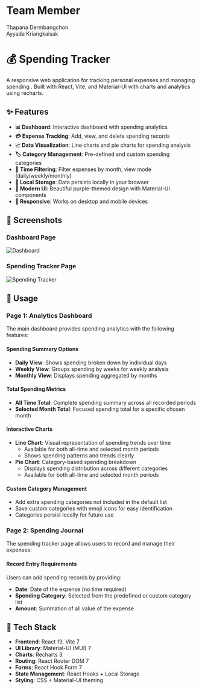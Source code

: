 # Team Member
Thapana Dermbangchon  
Ayyada Kriangkaisak 

# 💰 Spending Tracker

A responsive web application for tracking personal expenses and managing spending . Built with React, Vite, and Material-UI with charts and analytics using recharts.

## ✨ Features

- **📊 Dashboard**: Interactive dashboard with spending analytics
- **💳 Expense Tracking**: Add, view, and delete spending records
- **📈 Data Visualization**: Line charts and pie charts for spending analysis
- **🏷️ Category Management**: Pre-defined and custom spending categories
- **📅 Time Filtering**: Filter expenses by month, view mode (daily/weekly/monthly)
- **💾 Local Storage**: Data persists locally in your browser
- **🎨 Modern UI**: Beautiful purple-themed design with Material-UI components
- **📱 Responsive**: Works on desktop and mobile devices

## 📸 Screenshots

### Dashboard Page
![Dashboard](./screenshots/dashboard.png)


### Spending Tracker Page
![Spending Tracker](./screenshots/spending-tracker.png)


## 🎯 Usage

### Page 1: Analytics Dashboard

The main dashboard provides  spending analytics with the following features:

#### Spending Summary Options
- **Daily View**: Shows spending broken down by individual days
- **Weekly View**: Groups spending by weeks for weekly analysis
- **Monthly View**: Displays spending aggregated by months

#### Total Spending Metrics
- **All Time Total**: Complete spending summary across all recorded periods
- **Selected Month Total**: Focused spending total for a specific chosen month

#### Interactive Charts
- **Line Chart**: Visual representation of spending trends over time
  - Available for both all-time and selected month periods
  - Shows spending patterns and trends clearly
- **Pie Chart**: Category-based spending breakdown
  - Displays spending distribution across different categories
  - Available for both all-time and selected month periods

#### Custom Category Management
- Add extra spending categories not included in the default list
- Save custom categories with emoji icons for easy identification
- Categories persist locally for future use

### Page 2: Spending Journal

The spending tracker page allows users to record and manage their expenses:

#### Record Entry Requirements
Users can add spending records by providing:
- **Date**: Date of the expense (no time required)
- **Spending Category**: Selected from the predefined or custom category list
- **Amount**: Summation of all value of the expense

## 🚀 Tech Stack

- **Frontend**: React 19, Vite 7
- **UI Library**: Material-UI (MUI) 7
- **Charts**: Recharts 3
- **Routing**: React Router DOM 7
- **Forms**: React Hook Form 7
- **State Management**: React Hooks + Local Storage
- **Styling**: CSS + Material-UI theming




